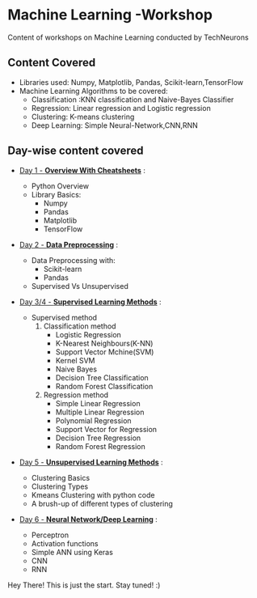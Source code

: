 # Machine Learning -Workshop

Content of workshops on Machine Learning conducted by TechNeurons

## Content Covered

* Libraries used: Numpy, Matplotlib, Pandas, Scikit-learn,TensorFlow
* Machine Learning Algorithms to be covered:
  * Classification :KNN classification and Naive-Bayes Classifier
  * Regression: Linear regression and Logistic regression
  * Clustering: K-means clustering
  * Deep Learning: Simple Neural-Network,CNN,RNN
  
## Day-wise content covered
  
* [Day 1 - **Overview With Cheatsheets**](https://github.com/MozNeurons/ML-Workshop/tree/Day-1) :
  * Python Overview
  * Library Basics:
    * Numpy
    * Pandas
    * Matplotlib
    * TensorFlow

* [Day 2 - **Data Preprocessing**](https://github.com/MozNeurons/ML-Workshop/tree/Day-2) :
  * Data Preprocessing with:
    * Scikit-learn
    * Pandas
  * Supervised Vs Unsupervised

* [Day 3/4 - **Supervised Learning Methods**](https://github.com/MozNeurons/ML-Workshop/tree/Day-3) :
  * Supervised method
    1. Classification method
       - Logistic Regression
       - K-Nearest Neighbours(K-NN)
       - Support Vector Mchine(SVM)
       - Kernel SVM
       - Naive Bayes
       - Decision Tree Classification
       - Random Forest Classification
    2. Regression method
       - Simple Linear Regression
       - Multiple Linear Regression
       - Polynomial Regression
       - Support Vector for Regression
       - Decision Tree Regression
       - Random Forest Regression

* [Day 5 - **Unsupervised Learning Methods**](https://github.com/MozNeurons/ML-Workshop/tree/Day-5) :
    - Clustering Basics
    - Clustering Types
    - Kmeans Clustering with python code
    - A brush-up of different types of clustering

* [Day 6 - **Neural Network/Deep Learning**](https://github.com/MozNeurons/ML-Workshop/tree/Day-6) :
    - Perceptron
    - Activation functions
    - Simple ANN using Keras
    - CNN
    - RNN

Hey There! This is just the start. Stay tuned! :)
